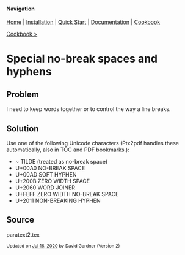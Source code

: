 #### Navigation

[Home](../home/README.md)  | [Installation](../installation/README.md) | [Quick Start](../quick-start/README.md) | [Documentation](../documentation/README.md) | [Cookbook ](README.md)

[Cookbook >](README.md)

# <span class="entry-title">Special no-break spaces and hyphens</span>


## <a name="TOC-Problem">Problem</a>

<a name="TOC-Problem">

I need to keep words together or to control the way a line breaks.

</a>

## <a name="TOC-Problem"></a><a name="TOC-Solution">Solution</a>

<a name="TOC-Solution">

Use one of the following Unicode characters (Ptx2pdf handles these automatically, also in TOC and PDF bookmarks.):

*   ~      TILDE (treated as no-break space)
*   U+00A0 NO-BREAK SPACE
*   U+00AD SOFT HYPHEN
*   U+200B ZERO WIDTH SPACE
*   U+2060 WORD JOINER
*   U+FEFF ZERO WIDTH NO-BREAK SPACE
*   U+2011 NON-BREAKING HYPHEN

</a>

## <a name="TOC-Solution"></a><a name="TOC-Source">Source</a>


paratext2.tex


<small>Updated on <abbr class="updated" title="2020-07-16T14:15+03:00">Jul 16, 2020</abbr> by <span class="author"><span class="vcard">David Gardner</span> </span>(Version <span class="sites:revision">2</span>)</small>
